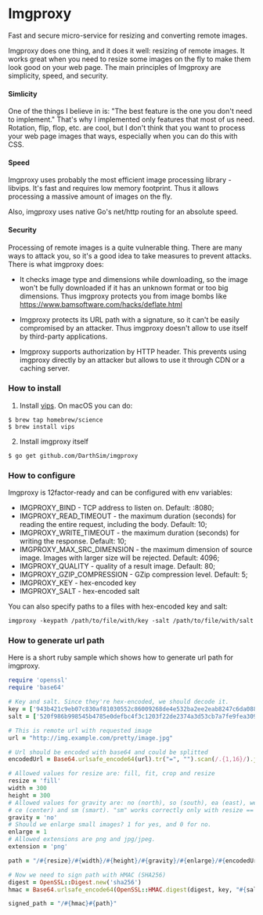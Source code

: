 # Imgproxy

Fast and secure micro-service for resizing and converting remote images.

Imgproxy does one thing, and it does it well: resizing of remote images. It works great when you need to resize some images on the fly to make them look good on your web page. The main principles of Imgproxy are simplicity, speed, and security.

#### Simlicity

One of the things I believe in is: "The best feature is the one you don't need to implement." That's why I implemented only features that most of us need. Rotation, flip, flop, etc. are cool, but I don't think that you want to process your web page images that ways, especially when you can do this with CSS.

#### Speed

Imgproxy uses probably the most efficient image processing library - libvips. It's fast and requires low memory footprint. Thus it allows processing a massive amount of images on the fly.

Also, imgproxy uses native Go's net/http routing for an absolute speed.

#### Security

Processing of remote images is a quite vulnerable thing. There are many ways to attack you, so it's a good idea to take measures to prevent attacks. There is what imgproxy does:

* It checks image type and dimensions while downloading, so the image won't be fully downloaded if it has an unknown format or too big dimensions. Thus imgproxy protects you from image bombs like https://www.bamsoftware.com/hacks/deflate.html

* Imgproxy protects its URL path with a signature, so it can't be easily compromised by an attacker. Thus imgproxy doesn't allow to use itself by third-party applications.

* Imgproxy supports authorization by HTTP header. This prevents using imgproxy directly by an attacker but allows to use it through CDN or a caching server.

### How to install

1. Install [vips](https://github.com/jcupitt/libvips). On macOS you can do:

  ```
  $ brew tap homebrew/science
  $ brew install vips
  ```

2. Install imgproxy itself

  ```
  $ go get github.com/DarthSim/imgproxy
  ```

### How to configure

Imgproxy is 12factor-ready and can be configured with env variables:

* IMGPROXY_BIND - TCP address to listen on. Default: :8080;
* IMGPROXY_READ_TIMEOUT - the maximum duration (seconds) for reading the entire request, including the body. Default: 10;
* IMGPROXY_WRITE_TIMEOUT - the maximum duration (seconds) for writing the response. Default: 10;
* IMGPROXY_MAX_SRC_DIMENSION - the maximum dimension of source image. Images with larger size will be rejected. Default: 4096;
* IMGPROXY_QUALITY - quality of a result image. Default: 80;
* IMGPROXY_GZIP_COMPRESSION - GZip compression level. Default: 5;
* IMGPROXY_KEY - hex-encoded key
* IMGPROXY_SALT - hex-encoded salt

You can also specify paths to a files with hex-encoded key and salt:

```
imgproxy -keypath /path/to/file/with/key -salt /path/to/file/with/salt
```

### How to generate url path

Here is a short ruby sample which shows how to generate url path for imgproxy.

```ruby
require 'openssl'
require 'base64'

# Key and salt. Since they're hex-encoded, we should decode it.
key = ['943b421c9eb07c830af81030552c86009268de4e532ba2ee2eab8247c6da0881'].pack("H*")
salt = ['520f986b998545b4785e0defbc4f3c1203f22de2374a3d53cb7a7fe9fea309c5'].pack("H*")

# This is remote url with requested image
url = "http://img.example.com/pretty/image.jpg"

# Url should be encoded with base64 and could be splitted
encodedUrl = Base64.urlsafe_encode64(url).tr("=", "").scan(/.{1,16}/).join("/")

# Allowed values for resize are: fill, fit, crop and resize
resize = 'fill'
width = 300
height = 300
# Allowed values for gravity are: no (north), so (south), ea (east), we (west)
# ce (center) and sm (smart). "sm" works correctly only with resize == crop.
gravity = 'no'
# Should we enlarge small images? 1 for yes, and 0 for no.
enlarge = 1
# Allowed extensions are png and jpg/jpeg.
extension = 'png'

path = "/#{resize}/#{width}/#{height}/#{gravity}/#{enlarge}/#{encodedUrl}.#{extension}"

# Now we need to sign path with HMAC (SHA256)
digest = OpenSSL::Digest.new('sha256')
hmac = Base64.urlsafe_encode64(OpenSSL::HMAC.digest(digest, key, "#{salt}#{path}")).tr('=', '')

signed_path = "/#{hmac}#{path}"
```
